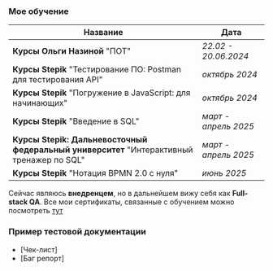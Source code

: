 ### Мое обучение
| **Название**  | **Дата** |
| ------------- | ------------- |
| **Курсы Ольги Назиной** "ПОТ"  | *22.02 - 20.06.2024*  |
| **Курсы Stepik**  "Тестирование ПО: Postman для тестирования API" | *октябрь 2024*  |
| **Курсы Stepik**  "Погружение в JavaScript: для начинающих" | *октябрь 2024*  |
| **Курсы Stepik**  "Введение в SQL" | *март - апрель 2025*  |
| **Курсы Stepik: Дальневосточный федеральный университет**  "Интерактивный тренажер по SQL" | *март - апрель 2025*  |
| **Курсы Stepik**  "Нотация BPMN 2.0 с нуля" | *июнь 2025*  |

Сейчас являюсь **внедренцем**, но в дальнейшем вижу себя как **Full-stack QA**. 
Все мои сертификаты, связанные с обучением можно посмотреть [тут](https://github.com/Elena3187/Certificate.git)

### Пример тестовой документации

- [Чек-лист]
- [Баг репорт]
